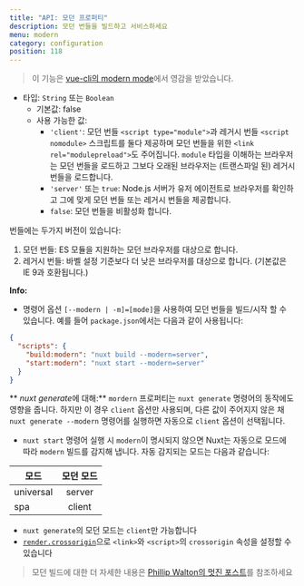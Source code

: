 ```yaml
---
title: "API: 모던 프로퍼티"
description: 모던 번들을 빌드하고 서비스하세요
menu: modern
category: configuration
position: 118
---
```


> 이 기능은 [vue-cli의 modern mode](https://cli.vuejs.org/guide/browser-compatibility.html#modern-mode)에서 영감을 받았습니다.

- 타입: `String` 또는 `Boolean`
  - 기본값: false
  - 사용 가능한 값:
    - `'client'`: 모던 번들 `<script type="module">`과 레거시 번들 `<script nomodule>` 스크립트를 둘다 제공하며 모던 번들을 위한 `<link rel="modulepreload">`도 주어집니다. `module` 타입을 이해하는 브라우저는 모던 번들을 로드하고 그보다 오래된 브라우저는 (트랜스파일 된) 레거시 번들을 로드합니다.
    - `'server'` 또는 `true`: Node.js 서버가 유저 에이전트로 브라우저를 확인하고 그에 맞게 모던 번들 또는 레거시 번들을 제공합니다.
    - `false`: 모던 번들을 비활성화 합니다.

번들에는 두가지 버전이 있습니다:

1. 모던 번들: ES 모듈을 지원하는 모던 브라우저를 대상으로 합니다.
1. 레거시 번들: 바벨 설정 기준보다 더 낮은 브라우저를 대상으로 합니다. (기본값은 IE 9과 호환됩니다.)

**Info:**

- 명령어 옵션 `[--modern | -m]=[mode]`을 사용하여 모던 번들을 빌드/시작 할 수 있습니다. 예를 들어 `package.json`에서는 다음과 같이 사용됩니다:

```json
{
  "scripts": {
    "build:modern": "nuxt build --modern=server",
    "start:modern": "nuxt start --modern=server"
  }
}
```
** *nuxt generate*에 대해:** `mordern` 프로퍼티는 `nuxt generate` 명령어의 동작에도 영향을 줍니다. 하지만 이 경우 `client` 옵션만 사용되며, 다른 값이 주어지지 않은 채 `nuxt generate --modern` 명령어를 실행하면 자동으로 `client` 옵션이 선택됩니다.

- `nuxt start` 명령어 실행 시 `modern`이 명시되지 않으면 Nuxt는 자동으로 모드에 따라 `modern` 빌드를 감지해 냅니다. 자동 감지되는 모드는 다음과 같습니다:

| 모드           | 모던 모드       |
| ------------- |:-------------:|
| universal     | server        |
| spa           | client        |

- `nuxt generate`의 모던 모드는 `client`만 가능합니다
- [`render.crossorigin`](/api/configuration-render#crossorigin)으로 `<link>`와 `<script>`의 `crossorigin` 속성을 설정할 수 있습니다

> 모던 빌드에 대한 더 자세한 내용은 [Phillip Walton의 멋진 포스트](https://philipwalton.com/articles/deploying-es2015-code-in-production-today/)를 참조하세요
